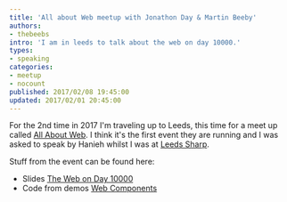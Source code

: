 ```yaml
---
title: 'All about Web meetup with Jonathon Day & Martin Beeby'
authors:
- thebeebs
intro: 'I am in leeds to talk about the web on day 10000.'
types:
- speaking
categories:
- meetup
- nocount
published: 2017/02/08 19:45:00
updated: 2017/02/01 20:45:00
---
```


For the 2nd time in 2017 I'm traveling up to Leeds, this time for a meet up called [All About Web](https://www.meetup.com/AllaboutWeb/events/234578978/). 
I think it's the first event 
they are running and I was asked to speak by Hanieh whilst I was at [Leeds Sharp](https://www.meetup.com/Leeds-Sharp/).

Stuff from the event can be found here:
* Slides [The Web on Day 10000](https://1drv.ms/p/s!AlEOpfeanUR1ru5ujxXJDFIjY2WlcA)
* Code from demos [Web Components](https://github.com/thebeebs/Hitchhikers-Guide-to-JavaScript)